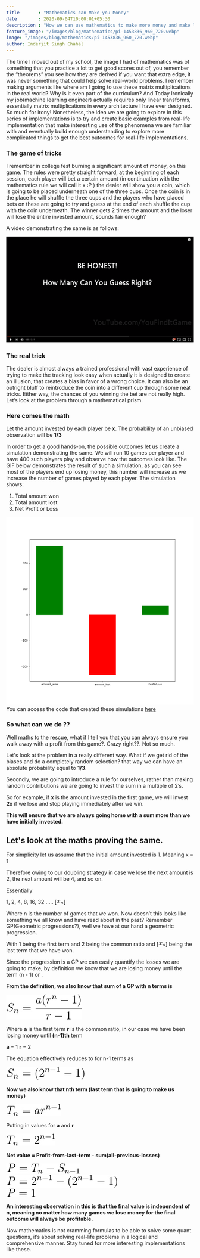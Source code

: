 ```yaml
---
title       : "Mathematics can Make you Money"
date        : 2020-09-04T10:00:01+05:30
description : "How we can use mathematics to make more money and make logical decisions"
feature_image: "/images/blog/mathematics/pi-1453836_960_720.webp"
image: "/images/blog/mathematics/pi-1453836_960_720.webp"
author: Inderjit Singh Chahal
---
```


The time I moved out of my school, the image I had of mathematics was of something that you practice a lot to get good scores out of, you remember the “theorems” you see how they are derived if you want that extra edge, it was never something that could help solve real-world problems. I remember making arguments like where am I going to use these matrix multiplications in the real world? Why is it even part of the curriculum? And Today Ironically my job(machine learning engineer) actually requires only linear transforms, essentially matrix multiplications in every architecture I have ever designed. So much for irony! Nonetheless, the idea we are going to explore in this series of implementations is to try and create basic examples from real-life implementation that make interesting use of the phenomena we are familiar with and eventually build enough understanding to explore more complicated things to get the best outcomes for real-life implementations.


### The game of tricks

I remember in college fest burning a significant amount of money, on this game. The rules were pretty straight forward, at the beginning of each session, each player will bet a certain amount (in continuation with the mathematics rule we will call it x :P ) the dealer will show you a coin, which is going to be placed underneath one of the three cups. Once the coin is in the place he will shuffle the three cups and the players who have placed bets on these are going to try and guess at the end of each shuffle the cup with the coin underneath. The winner gets 2 times the amount and the loser will lose the entire invested amount, sounds fair enough?

A video demonstrating the same is as follows:


[![Click to View](/images/blog/mathematics/video_thumb.png)](https://www.youtube.com/watch?v=AZZi1SA90Io)



### The real trick

The dealer is almost always a trained professional with vast experience of trying to make the tracking look easy when actually it is designed to create an illusion, that creates a bias in favor of a wrong choice. It can also be an outright bluff to reintroduce the coin into a different cup through some neat tricks. Either way, the chances of you winning the bet are not really high.
Let’s look at the problem through a mathematical prism. 


### Here comes the math

Let the amount invested by each player be **x**.
The probability of an unbiased observation will be **1/3**


In order to get a good hands-on, the possible outcomes let us create a simulation demonstrating the same. We will run 10 games per player and have 400 such players play and observe how the outcomes look like. The GIF below demonstrates the result of such a simulation, as you can see most of the players end up losing money, this number will increase as we increase the number of games played by each player. The simulation shows:

1. Total amount won
2. Total amount lost
3. Net Profit or Loss

![Simulation](/images/blog/mathematics/ezgif.com-gif-maker.gif)
You can access the code that created these simulations [here](https://github.com/sosinc/blogs/tree/master/blog_1)

### So what can we do ??

Well maths to the rescue, what if I tell you that you can always ensure you walk away with a profit from this game?. Crazy right??. Not so much.

Let's look at the problem in a really different way. What if we get rid of the biases and do a completely random selection? that way we can have an absolute probability equal to **1/3**.

Secondly, we are going to introduce a rule for ourselves, rather than making random contributions we are going to invest the sum in a multiple of 2’s. 

So for example, if **x** is the amount invested in the first game, we will invest **2x** if we lose and stop playing immediately after we win. 
 
**This will ensure that we are always going home with a sum more than we have initially invested.**


## Let's look at the maths proving the same.


For simplicity let us assume that the initial amount invested is 1. 
Meaning x = 1

Therefore owing to our doubling strategy in case we lose the next amount is 2, the next amount will be 4, and so on.

Essentially 


1, 2, 4, 8, 16, 32 ….. [![small](/images/blog/mathematics/img-d889f588bcc05fc7.jpg)]

Where n is the number of games that we won. Now doesn’t this looks like something we all know and have read about in the past?
Remember GP(Geometric progressions?), well we have at our hand a geometric progression. 

With 1 being the first term and 2 being the common ratio and [![small](/images/blog/mathematics/img-d889f588bcc05fc7.jpg)] being the last term that we have won.

Since the progression is a GP we can easily quantify the losses we are going to make, by definition we know that we are losing money until the term  (n - 1) or .


**From the definition, we also know that sum of a GP with n terms is**  

![Formula](/images/blog/mathematics/img-6100426fa6641112.jpg)

Where **a** is the first term **r** is the common ratio, in our case we have been losing money until **(n-1)th** term 

**a** = 1 
**r** = 2

The equation effectively reduces to for n-1 terms as

![Formula](/images/blog/mathematics/img-c33e7198a263a3d0.jpg)


**Now we also know that nth term (last term that is going to make us money)**

![Formula](/images/blog/mathematics/img-c7155396a9c3f6b5.jpg)

Putting in values for **a** and **r**

![Formula](/images/blog/mathematics/img-86d96abee73bd649.jpg)


**Net value = Profit-from-last-term - sum(all-previous-losses)**

![Formula](/images/blog/mathematics/img-b21745f4dd4513d2.jpg)  
![Formula](/images/blog/mathematics/img-350cd61cd43acd43.jpg)  
![Formula](/images/blog/mathematics/img-7a098e49b7f911e4.jpg)  

**An interesting observation in this is that the final value is independent of n, meaning no matter how many games we lose money for the final outcome will always be profitable.**


Now mathematics is not cramming formulas to be able to solve some quant questions, it’s about solving real-life problems in a logical and comprehensive manner. Stay tuned for more interesting implementations like these.